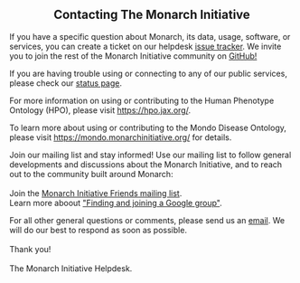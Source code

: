 <div class="container-fluid monarch-view contact">
  <h2 class="page-title">Contacting The Monarch Initiative</h2>
  <div class="contact">
    <p>
      If you have a specific question about Monarch, its data, usage, software,
      or services, you can create a ticket on our helpdesk
      <a
        href="https://github.com/monarch-initiative/helpdesk/issues"
        target="__blank"
        >issue tracker</a
      >. We invite you to join the rest of the Monarch Initiative community on
      <a href="https://github.com/monarch-initiative" target="__blank"
        >GitHub!</a
      >
    </p>
    <p>
      If you are having trouble using or connecting to any of our public
      services, please check our
      <a href="https://status.monarchinitiative.org/" target="__blank"
        >status page</a
      >.
    </p>
    <p>
      For more information on using or contributing to the Human Phenotype
      Ontology (HPO), please visit
      <a href="https://hpo.jax.org/" target="__blank">https://hpo.jax.org/</a>.
    </p>
    <p>
      To learn more about using or contributing to the Mondo Disease Ontology,
      please visit
      <a href="https://mondo.monarchinitiative.org/" target="__blank"
        >https://mondo.monarchinitiative.org/</a
      >
      for details.
    </p>
    <p>
      Join our mailing list and stay informed! Use our mailing list to follow
      general developments and discussions about the Monarch Initiative, and to
      reach out to the community built around Monarch:
      <br /><br />
      Join the
      <a
        href="https://groups.google.com/forum/#!forumsearch/Monarch$20Initiative$20Friends"
        >Monarch Initiative Friends mailing list</a
      >.<br />
      Learn more aboout
      <a href="https://support.google.com/groups/answer/1067205?hl=en">
        "Finding and joining a Google group"</a
      >.<br />
    </p>
    <p>
      For all other general questions or comments, please send us an
      <a href="mailto:info@monarchinitiative.org">email</a>. We will do our best
      to respond as soon as possible. <br /><br />
      Thank you!
      <br /><br />
      The Monarch Initiative Helpdesk.
    </p>
  </div>
</div>

<style lang="scss">
  @import "~@/style/variables";

  .contact {
    h2 {
      text-align: center;
    }
  }
</style>

